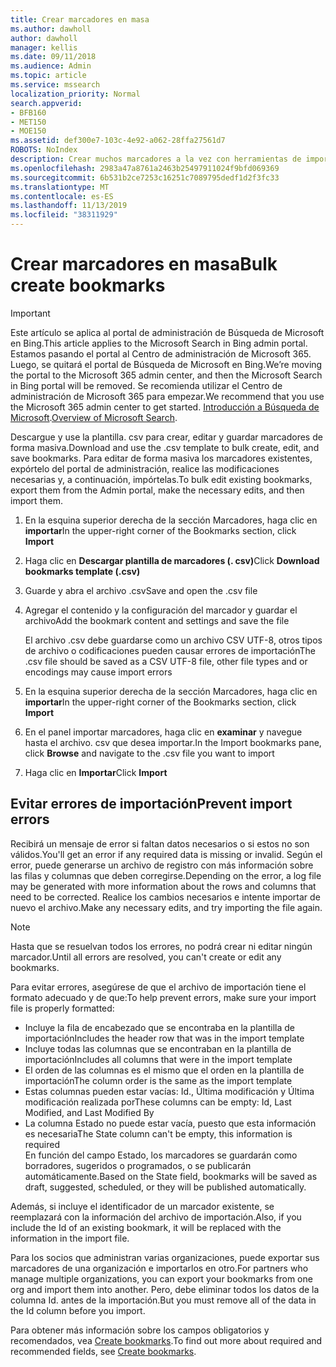 ```yaml
---
title: Crear marcadores en masa
ms.author: dawholl
author: dawholl
manager: kellis
ms.date: 09/11/2018
ms.audience: Admin
ms.topic: article
ms.service: mssearch
localization_priority: Normal
search.appverid:
- BFB160
- MET150
- MOE150
ms.assetid: def300e7-103c-4e92-a062-28ffa27561d7
ROBOTS: NoIndex
description: Crear muchos marcadores a la vez con herramientas de importación para el portal de administración de Microsoft Search
ms.openlocfilehash: 2983a47a8761a2463b25497911024f9bfd069369
ms.sourcegitcommit: 6b531b2ce7253c16251c7089795dedf1d2f3fc33
ms.translationtype: MT
ms.contentlocale: es-ES
ms.lasthandoff: 11/13/2019
ms.locfileid: "38311929"
---
```

# <a name="bulk-create-bookmarks"></a><span data-ttu-id="fa9ae-103">Crear marcadores en masa</span><span class="sxs-lookup"><span data-stu-id="fa9ae-103">Bulk create bookmarks</span></span>

> [!IMPORTANT]
> <span data-ttu-id="fa9ae-104">Este artículo se aplica al portal de administración de Búsqueda de Microsoft en Bing.</span><span class="sxs-lookup"><span data-stu-id="fa9ae-104">This article applies to the Microsoft Search in Bing admin portal.</span></span> <span data-ttu-id="fa9ae-105">Estamos pasando el portal al Centro de administración de Microsoft 365. Luego, se quitará el portal de Búsqueda de Microsoft en Bing.</span><span class="sxs-lookup"><span data-stu-id="fa9ae-105">We’re moving the portal to the Microsoft 365 admin center, and then the Microsoft Search in Bing portal will be removed.</span></span> <span data-ttu-id="fa9ae-106">Se recomienda utilizar el Centro de administración de Microsoft 365 para empezar.</span><span class="sxs-lookup"><span data-stu-id="fa9ae-106">We recommend that you use the Microsoft 365 admin center to get started.</span></span> <span data-ttu-id="fa9ae-107">[Introducción a Búsqueda de Microsoft](overview-microsoft-search.md).</span><span class="sxs-lookup"><span data-stu-id="fa9ae-107">[Overview of Microsoft Search](overview-microsoft-search.md).</span></span>
    
<span data-ttu-id="fa9ae-108">Descargue y use la plantilla. csv para crear, editar y guardar marcadores de forma masiva.</span><span class="sxs-lookup"><span data-stu-id="fa9ae-108">Download and use the .csv template to bulk create, edit, and save bookmarks.</span></span> <span data-ttu-id="fa9ae-109">Para editar de forma masiva los marcadores existentes, expórtelo del portal de administración, realice las modificaciones necesarias y, a continuación, impórtelas.</span><span class="sxs-lookup"><span data-stu-id="fa9ae-109">To bulk edit existing bookmarks, export them from the Admin portal, make the necessary edits, and then import them.</span></span>
  
1. <span data-ttu-id="fa9ae-110">En la esquina superior derecha de la sección Marcadores, haga clic en **importar**</span><span class="sxs-lookup"><span data-stu-id="fa9ae-110">In the upper-right corner of the Bookmarks section, click **Import**</span></span>
    
2. <span data-ttu-id="fa9ae-111">Haga clic en **Descargar plantilla de marcadores (. csv)**</span><span class="sxs-lookup"><span data-stu-id="fa9ae-111">Click **Download bookmarks template (.csv)**</span></span>
    
3. <span data-ttu-id="fa9ae-112">Guarde y abra el archivo .csv</span><span class="sxs-lookup"><span data-stu-id="fa9ae-112">Save and open the .csv file</span></span>
    
4. <span data-ttu-id="fa9ae-113">Agregar el contenido y la configuración del marcador y guardar el archivo</span><span class="sxs-lookup"><span data-stu-id="fa9ae-113">Add the bookmark content and settings and save the file</span></span>

    <span data-ttu-id="fa9ae-114">El archivo .csv debe guardarse como un archivo CSV UTF-8, otros tipos de archivo o codificaciones pueden causar errores de importación</span><span class="sxs-lookup"><span data-stu-id="fa9ae-114">The .csv file should be saved as a CSV UTF-8 file, other file types and or encodings may cause import errors</span></span>
    
5. <span data-ttu-id="fa9ae-115">En la esquina superior derecha de la sección Marcadores, haga clic en **importar**</span><span class="sxs-lookup"><span data-stu-id="fa9ae-115">In the upper-right corner of the Bookmarks section, click **Import**</span></span>
    
6. <span data-ttu-id="fa9ae-116">En el panel importar marcadores, haga clic en **examinar** y navegue hasta el archivo. csv que desea importar.</span><span class="sxs-lookup"><span data-stu-id="fa9ae-116">In the Import bookmarks pane, click **Browse** and navigate to the .csv file you want to import</span></span> 
    
7. <span data-ttu-id="fa9ae-117">Haga clic en **Importar**</span><span class="sxs-lookup"><span data-stu-id="fa9ae-117">Click **Import**</span></span>

## <a name="prevent-import-errors"></a><span data-ttu-id="fa9ae-118">Evitar errores de importación</span><span class="sxs-lookup"><span data-stu-id="fa9ae-118">Prevent import errors</span></span>      
<span data-ttu-id="fa9ae-119">Recibirá un mensaje de error si faltan datos necesarios o si estos no son válidos.</span><span class="sxs-lookup"><span data-stu-id="fa9ae-119">You'll get an error if any required data is missing or invalid.</span></span> <span data-ttu-id="fa9ae-120">Según el error, puede generarse un archivo de registro con más información sobre las filas y columnas que deben corregirse.</span><span class="sxs-lookup"><span data-stu-id="fa9ae-120">Depending on the error, a log file may be generated with more information about the rows and columns that need to be corrected.</span></span> <span data-ttu-id="fa9ae-121">Realice los cambios necesarios e intente importar de nuevo el archivo.</span><span class="sxs-lookup"><span data-stu-id="fa9ae-121">Make any necessary edits, and try importing the file again.</span></span>

> [!NOTE]
> <span data-ttu-id="fa9ae-122">Hasta que se resuelvan todos los errores, no podrá crear ni editar ningún marcador.</span><span class="sxs-lookup"><span data-stu-id="fa9ae-122">Until all errors are resolved, you can't create or edit any bookmarks.</span></span> 

<span data-ttu-id="fa9ae-123">Para evitar errores, asegúrese de que el archivo de importación tiene el formato adecuado y de que:</span><span class="sxs-lookup"><span data-stu-id="fa9ae-123">To help prevent errors, make sure your import file is properly formatted:</span></span>
- <span data-ttu-id="fa9ae-124">Incluye la fila de encabezado que se encontraba en la plantilla de importación</span><span class="sxs-lookup"><span data-stu-id="fa9ae-124">Includes the header row that was in the import template</span></span>
- <span data-ttu-id="fa9ae-125">Incluye todas las columnas que se encontraban en la plantilla de importación</span><span class="sxs-lookup"><span data-stu-id="fa9ae-125">Includes all columns that were in the import template</span></span>
- <span data-ttu-id="fa9ae-126">El orden de las columnas es el mismo que el orden en la plantilla de importación</span><span class="sxs-lookup"><span data-stu-id="fa9ae-126">The column order is the same as the import template</span></span>
- <span data-ttu-id="fa9ae-127">Estas columnas pueden estar vacías: Id., Última modificación y Última modificación realizada por</span><span class="sxs-lookup"><span data-stu-id="fa9ae-127">These columns can be empty: Id, Last Modified, and Last Modified By</span></span>
- <span data-ttu-id="fa9ae-128">La columna Estado no puede estar vacía, puesto que esta información es necesaria</span><span class="sxs-lookup"><span data-stu-id="fa9ae-128">The State column can't be empty, this information is required</span></span>  
<span data-ttu-id="fa9ae-129">En función del campo Estado, los marcadores se guardarán como borradores, sugeridos o programados, o se publicarán automáticamente.</span><span class="sxs-lookup"><span data-stu-id="fa9ae-129">Based on the State field, bookmarks will be saved as draft, suggested, scheduled, or they will be published automatically.</span></span>

<span data-ttu-id="fa9ae-130">Además, si incluye el identificador de un marcador existente, se reemplazará con la información del archivo de importación.</span><span class="sxs-lookup"><span data-stu-id="fa9ae-130">Also, if you include the Id of an existing bookmark, it will be replaced with the information in the import file.</span></span>

<span data-ttu-id="fa9ae-131">Para los socios que administran varias organizaciones, puede exportar sus marcadores de una organización e importarlos en otro.</span><span class="sxs-lookup"><span data-stu-id="fa9ae-131">For partners who manage multiple organizations, you can export your bookmarks from one org and import them into another.</span></span> <span data-ttu-id="fa9ae-132">Pero, debe eliminar todos los datos de la columna Id. antes de la importación.</span><span class="sxs-lookup"><span data-stu-id="fa9ae-132">But you must remove all of the data in the Id column before you import.</span></span>

<span data-ttu-id="fa9ae-133">Para obtener más información sobre los campos obligatorios y recomendados, vea [Create bookmarks](create-bookmarks.md).</span><span class="sxs-lookup"><span data-stu-id="fa9ae-133">To find out more about required and recommended fields, see [Create bookmarks](create-bookmarks.md).</span></span>
